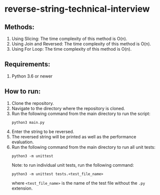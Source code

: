 # reverse-string-technical-interview

## Methods:

1. Using Slicing: The time complexity of this method is O(n).
2. Using Join and Reversed: The time complexity of this method is O(n).
3. Using For Loop: The time complexity of this method is O(n).

## Requirements:

1. Python 3.6 or newer

## How to run:

1. Clone the repository.
2. Navigate to the directory where the repository is cloned.
3. Run the following command from the main directory to run the script:
   ```
   python3 main.py
   ```
4. Enter the string to be reversed.
5. The reversed string will be printed as well as the performance evaluation.
6. Run the following command from the main directory to run all unit tests:
   ```
   python3 -m unittest
   ```
   Note: to run individual unit tests, run the following command:
   ```
   python3 -m unittest tests.<test_file_name>
   ```
   where `<test_file_name>` is the name of the test file without the `.py` extension.
